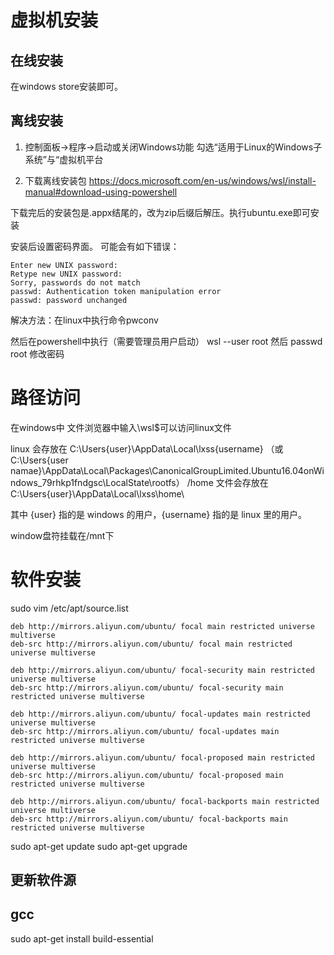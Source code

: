 # 虚拟机安装
## 在线安装
在windows store安装即可。

## 离线安装
1. 控制面板->程序->启动或关闭Windows功能
勾选“适用于Linux的Windows子系统”与“虚拟机平台

2. 下载离线安装包
https://docs.microsoft.com/en-us/windows/wsl/install-manual#download-using-powershell

下载完后的安装包是.appx结尾的，改为zip后缀后解压。执行ubuntu.exe即可安装

安装后设置密码界面。
可能会有如下错误：

```shell
Enter new UNIX password:
Retype new UNIX password:
Sorry, passwords do not match
passwd: Authentication token manipulation error
passwd: password unchanged
```
解决方法：在linux中执行命令pwconv

然后在powershell中执行（需要管理员用户启动）
 wsl --user root
 然后 passwd root 修改密码

# 路径访问
在windows中 文件浏览器中输入\\wsl$可以访问linux文件

linux 会存放在 C:\Users\{user}\AppData\Local\lxss\{username}
（或C:\Users\{user namae}\AppData\Local\Packages\CanonicalGroupLimited.Ubuntu16.04onWindows_79rhkp1fndgsc\LocalState\rootfs）
/home 文件会存放在 C:\Users\{user}\AppData\Local\lxss\home\

其中 {user} 指的是 windows 的用户，{username} 指的是 linux 里的用户。

window盘符挂载在/mnt下

# 软件安装
sudo vim /etc/apt/source.list
```
deb http://mirrors.aliyun.com/ubuntu/ focal main restricted universe multiverse
deb-src http://mirrors.aliyun.com/ubuntu/ focal main restricted universe multiverse
 
deb http://mirrors.aliyun.com/ubuntu/ focal-security main restricted universe multiverse
deb-src http://mirrors.aliyun.com/ubuntu/ focal-security main restricted universe multiverse
 
deb http://mirrors.aliyun.com/ubuntu/ focal-updates main restricted universe multiverse
deb-src http://mirrors.aliyun.com/ubuntu/ focal-updates main restricted universe multiverse
 
deb http://mirrors.aliyun.com/ubuntu/ focal-proposed main restricted universe multiverse
deb-src http://mirrors.aliyun.com/ubuntu/ focal-proposed main restricted universe multiverse
 
deb http://mirrors.aliyun.com/ubuntu/ focal-backports main restricted universe multiverse
deb-src http://mirrors.aliyun.com/ubuntu/ focal-backports main restricted universe multiverse
```

sudo apt-get update
sudo apt-get upgrade

## 更新软件源
## gcc
sudo apt-get install build-essential